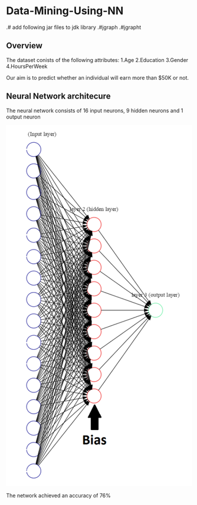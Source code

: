 ﻿# Data-Mining-Using-NN
.# add following jar files to jdk library
.#jgraph 
.#jgrapht

## Overview

The dataset conists of the following attributes:
1.Age
2.Education
3.Gender
4.HoursPerWeek

Our aim is to predict whether an individual will earn more than $50K or not.

## Neural Network architecure
The neural network consists of 16 input neurons, 9 hidden neurons and 1 output neuron

![alt text](https://github.com/avnishxlr8/Data-Mining-Using-NN/blob/master/NNarch.png "NN Architecture")

The network achieved an accuracy of 76%
